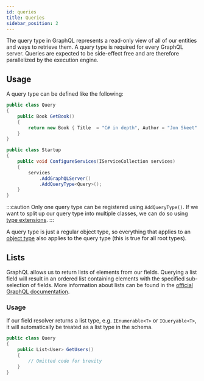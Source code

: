 ```yaml
---
id: queries
title: Queries
sidebar_position: 2
---
```


The query type in GraphQL represents a read-only view of all of our entities and ways to retrieve them.
A query type is required for every GraphQL server.
Queries are expected to be side-effect free and are therefore parallelized by the execution engine.

## Usage

A query type can be defined like the following:

```csharp
public class Query
{
    public Book GetBook()
    {
        return new Book { Title  = "C# in depth", Author = "Jon Skeet" };
    }
}

public class Startup
{
    public void ConfigureServices(IServiceCollection services)
    {
        services
            .AddGraphQLServer()
            .AddQueryType<Query>();
    }
}

```

:::caution
Only one query type can be registered using `AddQueryType()`. If we want to split up our query type into multiple classes, we can do so using [type extensions](https://chillicream.com/docs/hotchocolate/v13/defining-a-schema/extending-types).
:::

A query type is just a regular object type, so everything that applies to an [object type](https://chillicream.com/docs/hotchocolate/v13/defining-a-schema/object-types) also applies to the query type (this is true for all root types).

## Lists

GraphQL allows us to return lists of elements from our fields.
Querying a list field will result in an ordered list containing elements with the specified sub-selection of fields.
More information about lists can be found in the [official GraphQL documentation](https://graphql.org/learn/schema/#lists-and-non-null).

### Usage

If our field resolver returns a list type, e.g. `IEnumerable<T>` or `IQueryable<T>`, it will automatically be treated as a list type in the schema.

```csharp
public class Query
{
    public List<User> GetUsers()
    {
        // Omitted code for brevity
    }
}
```
